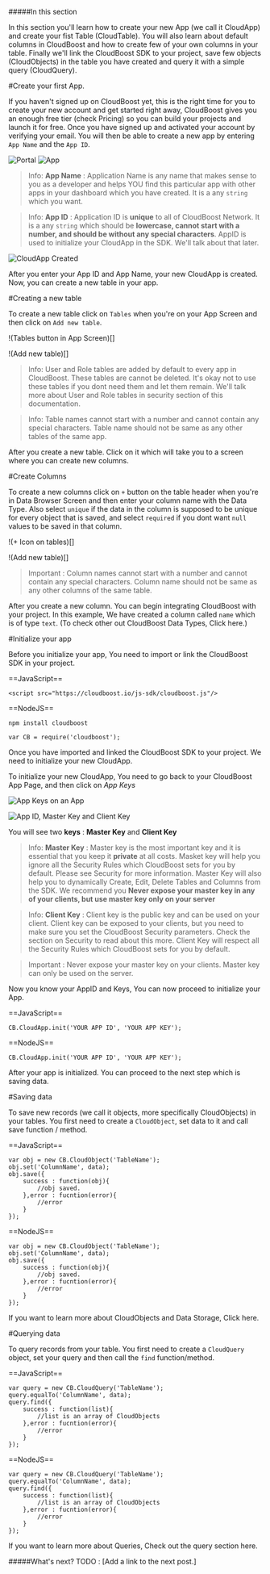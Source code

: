 #####In this section

In this section you'll learn how to create your new App (we call it CloudApp) and create your fist Table (CloudTable). You will also learn about default columns in CloudBoost and how to create few of your own columns in your table. Finally we'll link the CloudBoost SDK to your project, save few objects (CloudObjects) in the table you have created and query it with a simple query (CloudQuery). 

#Create your first App.

If you haven't signed up on CloudBoost yet, this is the right time for you to create your new account and get started right away, CloudBoost gives you an enough free tier (check Pricing) so you can build your projects and launch it for free. Once you have signed up and activated your account by verifying your email. You will then be able to create a new app by entering `App Name` and the `App ID`.

<img class="full-length-img" alt="Portal" src="https://blog.cloudboost.io/content/images/2015/08/Screen1.PNG">

<img class="center-img" alt="App" src="https://blog.cloudboost.io/content/images/2015/08/Screen2.PNG">

>Info: **App Name** : Application Name is any name that makes sense to you as a developer and helps YOU find this particular app with other apps in your dashboard which you have created. It is a any `string` which you want. 

       

>Info: **App ID** : Application ID is **unique** to all of CloudBoost Network. It is a any `string` which should be **lowercase, cannot start with a number, and should be without any special characters**. AppID is used to initialize your CloudApp in the SDK. We'll talk about that later. 

![CloudApp Created](https://blog.cloudboost.io/content/images/2015/08/Screen3.PNG)

After you enter your App ID and App Name, your new CloudApp is created. Now, you can create a new table in your app. 

#Creating a new table

To create a new table click on `Tables` when you're on your App Screen and then click on `Add new table`. 

!(Tables button in App Screen)[]

!(Add new table)[]

>Info: User and Role tables are added by default to every app in CloudBoost. These tables are cannot be deleted. It's okay not to use these tables if you dont need them and let them remain. We'll talk more about User and Role tables in security section of this documentation. 

>Info: Table names cannot start with a number and cannot contain any special characters. Table name should not be same as any other tables of the same app. 

After you create a new table. Click on it which will take you to a screen where you can create new columns.

#Create Columns

To create a new columns click on `+` button on the table header when you're in Data Browser Screen and then enter your column name with the Data Type. Also select `unique` if the data in the column is supposed to be unique for every object that is saved, and select `required` if you dont want `null` values to be saved in that column.

!(+ Icon on tables)[]

!(Add new table)[]

>Important : Column names cannot start with a number and cannot contain any special characters. Column name should not be same as any other columns of the same table. 

After you create a new column. You can begin integrating CloudBoost with your project. In this example, We have created a column called `name` which is of type `text`. (To check other out CloudBoost Data Types, Click here.)


#Initialize your app

Before you initialize your app, You need to import or link the CloudBoost SDK in your project. 

==JavaScript==
```
<script src="https://cloudboost.io/js-sdk/cloudboost.js"/>
```

==NodeJS==
```
npm install cloudboost

var CB = require('cloudboost');
```

Once you have imported and linked the CloudBoost SDK to your project. We need to initialize your new CloudApp. 

To initialize your new CloudApp, You need to go back to your CloudBoost App Page, and then click on *App Keys*

![App Keys on an App](https://blog.cloudboost.io/content/images/2015/08/AppKey.PNG)

![App ID, Master Key and Client Key]()

You will see two **keys** : **Master Key** and **Client Key**

>Info: **Master Key** : Master key is the most important key and it is essential that you keep it **private** at all costs. Masket key will help you ignore all the Security Rules which CloudBoost sets for you by default. Please see Security for more information. Master Key will also help you to dynamically Create, Edit, Delete Tables and Columns from the SDK. We recommend you **Never expose your master key in any of your clients, but use master key only on your server**

>Info: **Client Key** : Client key is the public key and can be used on your client. Client key can be exposed to your clients, but you need to make sure you set the CloudBoost Security parameters. Check the section on Security to read about this more.  Client Key will respect all the Security Rules which CloudBoost sets for you by default.

>Important : Never expose your master key on your clients. Master key can only be used on the server. 

Now you know your AppID and Keys, You can now proceed to initialize your App. 


==JavaScript==
```
CB.CloudApp.init('YOUR APP ID', 'YOUR APP KEY');
```

==NodeJS==
```
CB.CloudApp.init('YOUR APP ID', 'YOUR APP KEY');
```

After your app is initialized. You can proceed to the next step which is saving data. 

#Saving data

To save new records (we call it objects, more specifically CloudObjects) in your tables. You first need to create a `CloudObject`, set data to it and call save function / method. 

==JavaScript==
```
var obj = new CB.CloudObject('TableName');
obj.set('ColumnName', data);
obj.save({
    success : function(obj){
        //obj saved. 
    },error : fucntion(error){
        //error
    }
});
```

==NodeJS==
```
var obj = new CB.CloudObject('TableName');
obj.set('ColumnName', data);
obj.save({
    success : function(obj){
        //obj saved. 
    },error : fucntion(error){
        //error
    }
});
```

If you want to learn more about CloudObjects and Data Storage, Click here. 

#Querying data

To query records from your table. You first need to create a `CloudQuery` object, set your query and then call the `find` function/method.

==JavaScript==
```
var query = new CB.CloudQuery('TableName');
query.equalTo('ColumnName', data);
query.find({
    success : function(list){
        //list is an array of CloudObjects
    },error : fucntion(error){
        //error
    }
});
```

==NodeJS==
```
var query = new CB.CloudQuery('TableName');
query.equalTo('ColumnName', data);
query.find({
    success : function(list){
        //list is an array of CloudObjects
    },error : fucntion(error){
        //error
    }
});
```

If you want to learn more about Queries, Check out the query section here. 

#####What's next?
TODO : [Add a link to the next post.]



